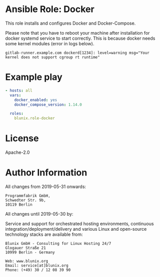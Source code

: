 # Ansible Role: Docker

This role installs and configures Docker and Docker-Compose.

Please note that you have to reboot your machine after installation for docker systemd service to start correctly.
This is because docker needs some kernel modules (error in logs below).
```
gitlab-runner.example.com dockerd[1234]: level=warning msg="Your kernel does not support cgroup rt runtime"
```

# Example play

```yaml
- hosts: all
  vars:
    docker_enabled: yes
    docker_compose_version: 1.14.0

  roles:
    blunix.role-docker
```

# License

Apache-2.0

# Author Information

All changes from 2019-05-31 onwards:

```
Programmfabrik GmbH,
Schwedter Str. 9b,
10119 Berlin
```

All changes until 2019-05-30 by:

Service and support for orchestrated hosting environments,
continuous integration/deployment/delivery and various Linux
and open-source technology stacks are available from:

```
Blunix GmbH - Consulting for Linux Hosting 24/7
Glogauer Straße 21
10999 Berlin - Germany

Web: www.blunix.org
Email: service[at]blunix.org
Phone: (+49) 30 / 12 08 39 90
